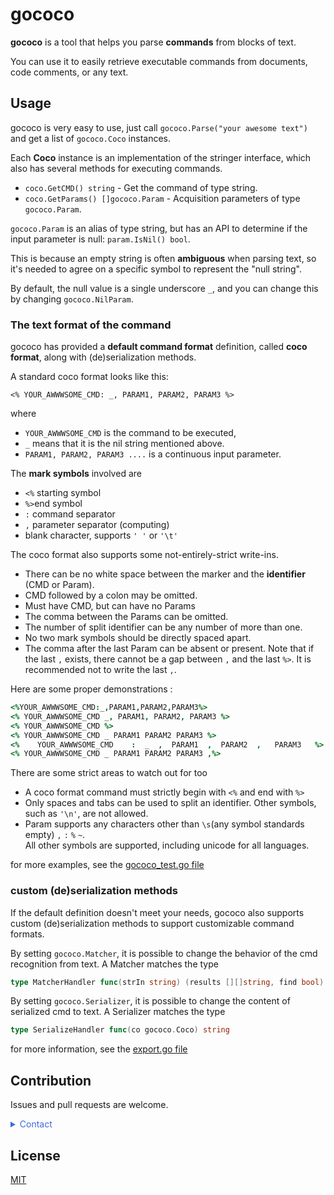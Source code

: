 # gococo

**gococo** is a tool that helps you parse **commands** from blocks of text.

You can use it to easily retrieve executable commands from documents, code comments, or any text.

## Usage

gococo is very easy to use, just call `gococo.Parse("your awesome text")` and get a list of `gococo.Coco` instances.

Each **Coco** instance is an implementation of the stringer interface, which also has several methods for executing commands.

- `coco.GetCMD() string` - Get the command of type string.
- `coco.GetParams() []gococo.Param` - Acquisition parameters of type `gococo.Param`.

`gococo.Param` is an alias of type string, but has an API to determine if the input parameter is null: `param.IsNil() bool`.

This is because an empty string is often **ambiguous** when parsing text, so it's needed to agree on a specific symbol to represent the "null string".

By default, the null value is a single underscore `_`, and you can change this by changing `gococo.NilParam`.

### The text format of the command

gococo has provided a **default command format** definition, called **coco format**, along with (de)serialization methods.

A standard coco format looks like this:

`<% YOUR_AWWWSOME_CMD: _, PARAM1, PARAM2, PARAM3 %>`

where

- `YOUR_AWWWSOME_CMD` is the command to be executed,
- `_` means that it is the nil string mentioned above.
- `PARAM1, PARAM2, PARAM3 ....` is a continuous input parameter.

The **mark symbols** involved are

- `<%` starting symbol
- `%>`end symbol
- `:` command separator
- `,` parameter separator (computing)
- blank character, supports `' '` or `'\t'`

The coco format also supports some not-entirely-strict write-ins.

- There can be no white space between the marker and the **identifier** (CMD or Param).
- CMD followed by a colon may be omitted.
- Must have CMD, but can have no Params
- The comma between the Params can be omitted.
- The number of split identifier can be any number of more than one.
- No two mark symbols should be directly spaced apart.
- The comma after the last Param can be absent or present. Note that if the last `,` exists, there cannot be a gap between `,` and the last `%>`. It is recommended not to write the last `,`.

Here are some proper demonstrations :

```coco
<%YOUR_AWWWSOME_CMD:_,PARAM1,PARAM2,PARAM3%>
<% YOUR_AWWWSOME_CMD _, PARAM1, PARAM2, PARAM3 %>
<% YOUR_AWWWSOME_CMD %>
<% YOUR_AWWWSOME_CMD _ PARAM1 PARAM2 PARAM3 %>
<%    YOUR_AWWWSOME_CMD    :  _  ,  PARAM1  ,  PARAM2  ,   PARAM3   %>
<% YOUR_AWWWSOME_CMD _ PARAM1 PARAM2 PARAM3 ,%>
```

There are some strict areas to watch out for too

- A coco format command must strictly begin with `<%` and end with `%>`
- Only spaces and tabs can be used to split an identifier. Other symbols, such as `'\n'`, are not allowed.
- Param supports any characters other than `\s`(any symbol standards empty) `,` `:` `%` `~`.  
  All other symbols are supported, including unicode for all languages.

for more examples, see the [gococo_test.go file](./gococo_test.go)

### custom (de)serialization methods

If the default definition doesn't meet your needs, gococo also supports custom (de)serialization methods to support customizable command formats.

By setting `gococo.Matcher`, it is possible to change the behavior of the cmd recognition from text. A Matcher matches the type

```go
type MatcherHandler func(strIn string) (results [][]string, find bool)
```

By setting `gococo.Serializer`, it is possible to change the content of serialized cmd to text. A Serializer matches the type

```go
type SerializeHandler func(co gococo.Coco) string
```

for more information, see the [export.go file](./export.go)

## Contribution

Issues and pull requests are welcome.

<details><summary style="color:royalblue">Contact</summary>
kinghand@foxmail.com
</details>

## License

[MIT](./LICENSE)
